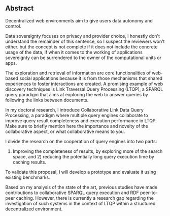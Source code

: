 ## Abstract
<!-- Context -->
Decentralized web environments aim to give users data autonomy and control.
<!-- Need -->
Data sovereignty focuses on privacy and provider choice,
<span class="comment" data-author="RT">I honestly don't understand the remainder of this sentence, so I suspect the reviewers won't either.</span>
but the concept is not complete if it does not include the concrete usage of the data,
if when it comes to the working of applications sovereignty can be
surrendered to the owner of the computational units or apps.
<!-- Task -->
The exploration and retrieval of information are core functionalities of web-based social
applications because it is from those mechanisms that shared experiences to foster interactions are created.
A promising example of web discovery techniques is Link Traversal Query Processing (LTQP),
a SPARQL query paradigm that aims at exploring the web to answer queries by following the links between documents.
<!-- Object -->
In my doctoral research, I introduce Collaborative Link Data Query Processing,
a paradigm where multiple query engines collaborate to improve query result completeness and execution performance in LTQP.
<span class="comment" data-author="RT">Make sure to briefly mention here the importance and novelty of the collaborative aspect, or what collaborative means to you.</span>
<!-- Findings -->
I divide the research on the cooperation of query engines into two parts:
1) Improving the completeness of results, by exploring more of the search space,
and 2) reducing the potentially long query execution time by caching results.
<!-- Conclusion -->
To validate this proposal, I will develop a prototype and evaluate it using existing benchmarks.
<!-- Perspectives -->
Based on my analysis of the state of the art,
previous studies have made contributions to collaborative SPARQL query execution and RDF peer-to-peer caching.
However, there is currently a research gap regarding the investigation of such systems in
the context of LTQP within a structured decentralized environment.
